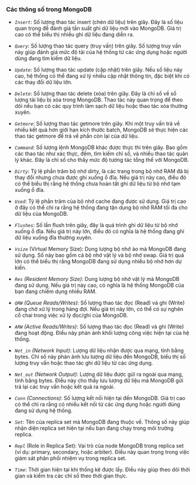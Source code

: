 ### Các thông số trong MongoDB

- *`Insert`*: Số lượng thao tác insert (chèn dữ liệu) trên giây. Đây là số liệu quan trọng để đánh giá tần suất ghi dữ liệu mới vào MongoDB. Giá trị cao có thể biểu thị nhiều ghi dữ liệu đang diễn ra.

- *`Query`*: Số lượng thao tác query (truy vấn) trên giây. Số lượng truy vấn này giúp đánh giá mức độ tải của hệ thống từ các ứng dụng hoặc người dùng đang tìm kiếm dữ liệu.

- *`Update`*: Số lượng thao tác update (cập nhật) trên giây. Nếu số liệu này cao, hệ thống có thể đang xử lý nhiều cập nhật thông tin, đặc biệt khi có các thay đổi dữ liệu lớn.

- *`Delete`*: Số lượng thao tác delete (xóa) trên giây. Đây là chỉ số về số lượng tài liệu bị xóa trong MongoDB. Thao tác này quan trọng để theo dõi nếu bạn có các quy trình làm sạch dữ liệu hoặc thao tác xóa thường xuyên.

- *`Getmore`*: Số lượng thao tác getmore trên giây. Khi một truy vấn trả về nhiều kết quả hơn giới hạn kích thước batch, MongoDB sẽ thực hiện các thao tác getmore để trả về phần còn lại của dữ liệu.

- *`Command`*: Số lượng lệnh MongoDB khác được thực thi trên giây. Bao gồm các thao tác như xác thực, đếm, tìm kiếm chỉ số, và nhiều thao tác quản lý khác. Đây là chỉ số cho thấy mức độ tương tác tổng thể với MongoDB.

- *`Dirty`*: Tỷ lệ phần trăm bộ nhớ dirty, là các trang trong bộ nhớ RAM đã bị thay đổi nhưng chưa được ghi xuống ổ đĩa. Nếu giá trị này cao, điều đó có thể biểu thị rằng hệ thống chưa hoàn tất ghi dữ liệu từ bộ nhớ tạm xuống ổ đĩa.

- *`Used`*: Tỷ lệ phần trăm của bộ nhớ cache đang được sử dụng. Giá trị cao ở đây có thể chỉ ra rằng hệ thống đang tận dụng bộ nhớ RAM tối đa cho dữ liệu của MongoDB.

- *`Flushes`*: Số lần flush trên giây, đây là quá trình ghi dữ liệu từ bộ nhớ xuống ổ đĩa. Nếu giá trị này lớn, điều đó có nghĩa là hệ thống đang ghi dữ liệu xuống đĩa thường xuyên.

- *`Vsize`* (Virtual Memory Size): Dung lượng bộ nhớ ảo mà MongoDB đang sử dụng. Số này bao gồm cả bộ nhớ vật lý và bộ nhớ swap. Giá trị quá lớn có thể biểu thị rằng MongoDB đang sử dụng nhiều bộ nhớ hơn dự kiến.

- *`Res` (Resident Memory Size)*: Dung lượng bộ nhớ vật lý mà MongoDB đang sử dụng. Nếu giá trị này cao, có nghĩa là hệ thống MongoDB của bạn đang chiếm dụng nhiều RAM.

- *`QRW` (Queue Reads/Writes)*: Số lượng thao tác đọc (Read) và ghi (Write) đang chờ xử lý trong hàng đợi. Nếu giá trị này lớn, có thể có sự nghẽn cổ chai trong việc xử lý đọc/ghi của MongoDB.

- *`ARW` (Active Reads/Writes)*: Số lượng thao tác đọc (Read) và ghi (Write) đang hoạt động. Điều này phản ánh khối lượng công việc hiện tại của hệ thống.

- *`Net_in` (Network Input)*: Lượng dữ liệu nhận được qua mạng, tính bằng bytes. Chỉ số này phản ánh lưu lượng dữ liệu đến MongoDB, biểu thị số lượng truy vấn hoặc thao tác ghi dữ liệu từ các ứng dụng.

- *`Net_out` (Network Output)*: Lượng dữ liệu được gửi ra ngoài qua mạng, tính bằng bytes. Điều này cho thấy lưu lượng dữ liệu mà MongoDB gửi trả lại các truy vấn hoặc kết quả ra ngoài.

- *`Conn` (Connections)*: Số lượng kết nối hiện tại đến MongoDB. Giá trị cao có thể chỉ ra rằng có nhiều kết nối từ các ứng dụng hoặc người dùng đang sử dụng hệ thống.

- *`Set`*: Tên của replica set mà MongoDB đang thuộc về. Thông số này giúp nhận diện replica set hiện tại nếu bạn đang chạy trong môi trường replica.

- *`Repl`* (Role in Replica Set): Vai trò của node MongoDB trong replica set (ví dụ: primary, secondary, hoặc arbiter). Điều này quan trọng trong việc giám sát phân phối nhiệm vụ trong replica set.

- *`Time`*: Thời gian hiện tại khi thống kê được lấy. Điều này giúp theo dõi thời gian và kiểm tra các chỉ số theo thời gian thực.
